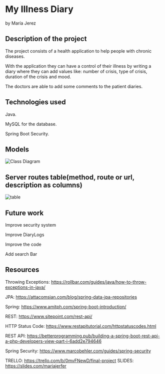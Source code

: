 # My Illness Diary
by María Jerez


## Description of the project

The project consists of a health application to help people with chronic diseases. 

With the application they can have a control of their illness by writing a diary where they can add values like: number of crisis, type of crisis, duration of the crisis and mood. 

The doctors are able to add some comments to the patient diaries. 
 

## Technologies used

Java. 

MySQL for the database. 

Spring Boot Security. 

## Models

![Class Diagram](https://user-images.githubusercontent.com/103991735/174149569-e44664a4-cf58-422b-b5c1-1b79a98dacf0.png)

## Server routes table(method, route or url, description as columns) 

![table](https://user-images.githubusercontent.com/103991735/174153545-6137e259-ff4e-4fb4-930a-7f0ac6fbd6d5.png)


## Future work

Improve security system 

Improve DiaryLogs 

Improve the code

Add search Bar 

## Resources

Throwing Exceptions: https://rollbar.com/guides/java/how-to-throw-exceptions-in-java/ 

JPA: https://attacomsian.com/blog/spring-data-jpa-repositories 

Spring: https://www.amitph.com/spring-boot-introduction/ 

REST: https://www.sitepoint.com/rest-api/ 

HTTP Status Code: https://www.restapitutorial.com/httpstatuscodes.html 

REST API: https://betterprogramming.pub/building-a-spring-boot-rest-api-a-php-developers-view-part-i-6add2e794646 

Spring Security: https://www.marcobehler.com/guides/spring-security 

 

TRELLO: https://trello.com/b/0mvFNewD/final-project 
SLIDES: https://slides.com/mariajerfer







